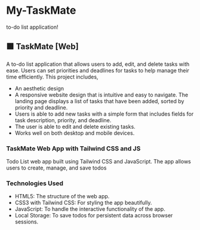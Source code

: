 # My-TaskMate
to-do list application!
## 🟩 TaskMate [Web]
A to-do list application that allows users to add, edit, and delete tasks with ease. Users can set priorities and deadlines for tasks to help manage their time efficiently. 
This project includes, 
-	An aesthetic design
-	A responsive website design that is intuitive and easy to navigate. The landing page displays a list of tasks that have been added, sorted by priority and deadline. 
-	Users is able to add new tasks with a simple form that includes fields for task description, priority, and deadline. 
-	The user is able to edit and delete existing tasks.
-	Works well on both desktop and mobile devices.
### TaskMate Web App with Tailwind CSS and JS
Todo List web app built using Tailwind CSS and JavaScript. The app allows users to create, manage, and save todos
### Technologies Used
- HTML5: The structure of the web app.
- CSS3 with Tailwind CSS: For styling the app beautifully.
- JavaScript: To handle the interactive functionality of the app.
- Local Storage: To save todos for persistent data across browser sessions.
